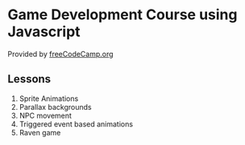# Game Development Course using Javascript

Provided by [freeCodeCamp.org](https://www.freecodecamp.org/news/learn-javascript-game-development-full-course/)

## Lessons

1. Sprite Animations
2. Parallax backgrounds
3. NPC movement
4. Triggered event based animations
5. Raven game
